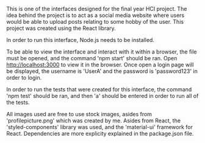 This is one of the interfaces designed for the final year HCI project. The idea behind the project is to act as a social media website where users would be able to upload posts relating to some hobby of the user. This project was created using the React library. 

In order to run this interface, Node.js needs to be installed. 

To be able to view the interface and interact with it within a browser, the file must be opened, and the command 'npm start' should be ran. Open [http://localhost:3000](http://localhost:3000) to view it in the browser. Once open a login page will be displayed, the username is 'UserA' and the password is 'password123' in order to login. 

In order to run the tests that were created for this interface, the command 'npm test' should be ran, and then 'a' should be entered in order to run all of the tests. 

All images used are free to use stock images, asides from 'profilepicture.png' which was created by me. 
Asides from React, the 'styled-components' library was used, and the 'material-ui' framework for React. Dependencies are more explicity explained in the package.json file.  
